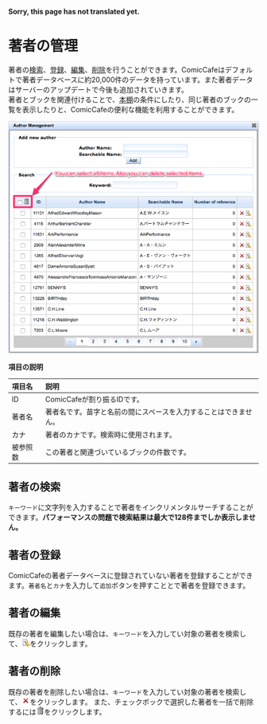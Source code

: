**Sorry, this page has not translated yet.**

# 著者の管理
著者の[検索](#search)、[登録](#register)、[編集](#update)、[削除](#delete)を行うことができます。ComicCafeはデフォルトで著者データベースに約20,000件のデータを持っています。また著者データはサーバーのアップデートで今後も追加されていきます。  
著者とブックを関連付けることで、[本棚](../../Client/BasicOperations/Bookshelf.mkd)の条件にしたり、同じ著者のブックの一覧を表示したりと、ComicCafeの便利な機能を利用することができます。

<img src='https://raw.githubusercontent.com/burton999dev/ComicCafeHelp/master/images/en/server/Author.png'/>


**項目の説明**
    
|項目名|説明|
|:-----------|:------------|
ID|ComicCafeが割り振るIDです。
著者名|著者名です。苗字と名前の間にスペースを入力することはできません。
カナ|著者のカナです。検索時に使用されます。
被参照数|この著者と関連づいているブックの件数です。

## <a name ="search">著者の検索</a>
`キーワード`に文字列を入力することで著者をインクリメンタルサーチすることができます。**パフォーマンスの問題で検索結果は最大で128件までしか表示しません。**

## <a name ="register">著者の登録</a>
ComicCafeの著者データベースに登録されていない著者を登録することができます。`著者名`と`カナ`を入力して`追加`ボタンを押すこととで著者を登録できます。

## <a name ="update">著者の編集</a>
既存の著者を編集したい場合は、`キーワード`を入力してい対象の著者を検索して、![](https://raw.githubusercontent.com/burton999dev/ComicCafeHelp/master/images/server/icon/edit.gif)をクリックします。

## <a name ="delete">著者の削除</a>
既存の著者を削除したい場合は、`キーワード`を入力してい対象の著者を検索して、![](https://raw.githubusercontent.com/burton999dev/ComicCafeHelp/master/images/server/icon/delete.gif)をクリックします。
また、チェックボックで選択した著者を一括で削除するには![](https://raw.githubusercontent.com/burton999dev/ComicCafeHelp/master/images/server/icon/trash.png)をクリックします。
